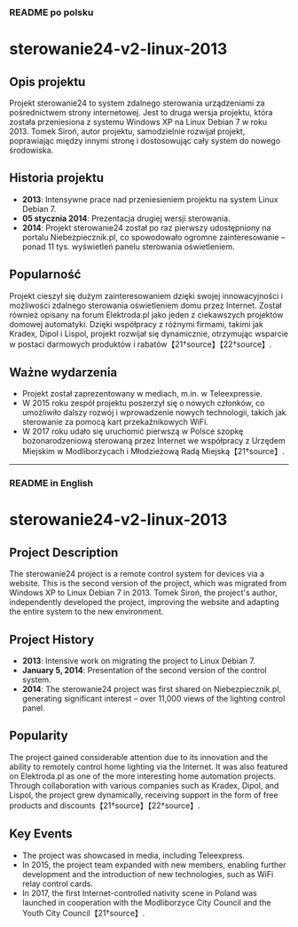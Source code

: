 ### README po polsku

# sterowanie24-v2-linux-2013

## Opis projektu

Projekt sterowanie24 to system zdalnego sterowania urządzeniami za pośrednictwem strony internetowej. Jest to druga wersja projektu, która została przeniesiona z systemu Windows XP na Linux Debian 7 w roku 2013. Tomek Siroń, autor projektu, samodzielnie rozwijał projekt, poprawiając między innymi stronę i dostosowując cały system do nowego środowiska.

## Historia projektu

- **2013**: Intensywne prace nad przeniesieniem projektu na system Linux Debian 7.
- **05 stycznia 2014**: Prezentacja drugiej wersji sterowania.
- **2014**: Projekt sterowanie24 został po raz pierwszy udostępniony na portalu Niebezpiecznik.pl, co spowodowało ogromne zainteresowanie – ponad 11 tys. wyświetleń panelu sterowania oświetleniem.

## Popularność

Projekt cieszył się dużym zainteresowaniem dzięki swojej innowacyjności i możliwości zdalnego sterowania oświetleniem domu przez Internet. Został również opisany na forum Elektroda.pl jako jeden z ciekawszych projektów domowej automatyki. Dzięki współpracy z różnymi firmami, takimi jak Kradex, Dipol i Lispol, projekt rozwijał się dynamicznie, otrzymując wsparcie w postaci darmowych produktów i rabatów【21†source】【22†source】.

## Ważne wydarzenia

- Projekt został zaprezentowany w mediach, m.in. w Teleexpressie.
- W 2015 roku zespół projektu poszerzył się o nowych członków, co umożliwiło dalszy rozwój i wprowadzenie nowych technologii, takich jak sterowanie za pomocą kart przekaźnikowych WiFi.
- W 2017 roku udało się uruchomić pierwszą w Polsce szopkę bożonarodzeniową sterowaną przez Internet we współpracy z Urzędem Miejskim w Modliborzycach i Młodzieżową Radą Miejską【21†source】.

---

### README in English

# sterowanie24-v2-linux-2013

## Project Description

The sterowanie24 project is a remote control system for devices via a website. This is the second version of the project, which was migrated from Windows XP to Linux Debian 7 in 2013. Tomek Siroń, the project's author, independently developed the project, improving the website and adapting the entire system to the new environment.

## Project History

- **2013**: Intensive work on migrating the project to Linux Debian 7.
- **January 5, 2014**: Presentation of the second version of the control system.
- **2014**: The sterowanie24 project was first shared on Niebezpiecznik.pl, generating significant interest – over 11,000 views of the lighting control panel.

## Popularity

The project gained considerable attention due to its innovation and the ability to remotely control home lighting via the Internet. It was also featured on Elektroda.pl as one of the more interesting home automation projects. Through collaboration with various companies such as Kradex, Dipol, and Lispol, the project grew dynamically, receiving support in the form of free products and discounts【21†source】【22†source】.

## Key Events

- The project was showcased in media, including Teleexpress.
- In 2015, the project team expanded with new members, enabling further development and the introduction of new technologies, such as WiFi relay control cards.
- In 2017, the first Internet-controlled nativity scene in Poland was launched in cooperation with the Modliborzyce City Council and the Youth City Council【21†source】.
